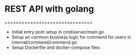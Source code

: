 # REST API with golang

===============================

- Initial entry pont setup in cmd/server/main.go
- Setup an common business logic for commend for users in internal/commend/commend.go
- Setup Dockerfile and docker-compose files
